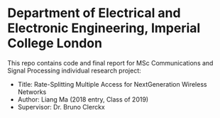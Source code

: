 # Department of Electrical and Electronic Engineering, Imperial College London<br/>
This repo contains code and final report for MSc Communications and Signal Processing individual research project:<br/>
* Title: Rate-Splitting Multiple Access for NextGeneration Wireless Networks
* Author: Liang Ma (2018 entry, Class of 2019)
* Supervisor: Dr. Bruno Clerckx
